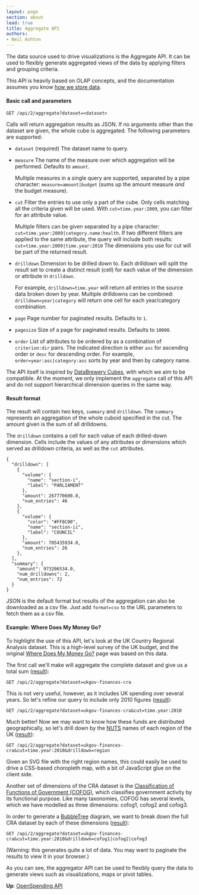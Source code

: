 ```yaml
---
layout: page
section: about
lead: true
title: Aggregate API
authors:
- Neil Ashton
---
```

The data source used to drive visualizations is the Aggregate API. It
can be used to flexibly generate aggregated views of the data by
applying filters and grouping criteria.

This API is heavily based on OLAP concepts, and the documentation assumes
you know [how we store data](../../guide/data-model/).

#### Basic call and parameters

    GET /api/2/aggregate?dataset=<dataset>

Calls will return aggregation results as JSON. If no arguments other than the
dataset are given, the whole cube is aggregated. The following parameters are supported:

* ``dataset`` (required)
  The dataset name to query.

* ``measure``
  The name of the measure over which aggregation will be performed. Defaults to
  ``amount``.

  Multiple measures in a single query are supported, separated by a pipe character:
  ``measure=amount|budget`` (sums up the amount measure *and* the budget measure).

* ``cut``
  Filter the entries to use only a part of the cube. Only cells matching all the
  criteria given will be used. With ``cut=time.year:2009``, you can filter for an
  attribute value.

  Multiple filters can be given separated by a pipe character:
  ``cut=time.year:2009|category.name:health``. If two different filters are applied
  to the same attribute, the query will include both results:
  ``cut=time.year:2009|time.year:2010`` The dimensions you use for cut will be part
  of the returned result.

* ``drilldown``
  Dimension to be drilled down to. Each drilldown will split the result set to create
  a distinct result (cell) for each value of the dimension or attribute in
  ``drilldown``.

  For example, ``drilldown=time.year`` will return all entries in the source data
  broken down by year. Multiple drilldowns can be combined: ``drilldown=year|category``
  will return one cell for each year/category combination.

* ``page``
  Page number for paginated results. Defaults to ``1``.

* ``pagesize``
  Size of a page for paginated results. Defaults to ``10000``.

* ``order``
  List of attributes to be ordered by as a combination of ``criterion:dir``
  pairs. The indicated direction is either ``asc`` for ascending order
  or ``desc`` for descending order. For example, ``order=year:asc|category:asc``
  sorts by year and then by category name.

The API itself is inspired by [DataBrewery Cubes](http://packages.python.org/cubes/server.html#api),
with which we aim to be compatible. At the moment, we only implement the ``aggregate`` call of
this API and do not support hierarchical dimension queries in the same way.

#### Result format

The result will contain two keys, ``summary`` and ``drilldown``. The ``summary``
represents an aggregation of the whole cuboid specified in the cut. The
amount given is the sum of all drilldowns.

The ``drilldown`` contains a cell for each value of each drilled-down
dimension. Cells include the values of any attributes or dimensions
which served as drilldown criteria, as well as the ``cut`` attributes.

    {
      "drilldown": [
        {
          "volume": {
            "name": "section-i",
            "label": "PARLIAMENT"
          },
          "amount": 267770600.0,
          "num_entries": 46
        },
        {
          "volume": {
            "color": "#FF8C00",
            "name": "section-ii",
            "label": "COUNCIL"
          },
          "amount": 705435934.0,
          "num_entries": 26
        },
      ],
      "summary": {
        "amount": 973206534.0,
        "num_drilldowns": 2,
        "num_entries": 72
      }
    }

JSON is the default format but results of the aggregation can also be downloaded as a csv file. Just add ``format=csv`` to the URL parameters to fetch them as a csv file.

#### Example: Where Does My Money Go?

To highlight the use of this API, let's look at the UK Country
Regional Analysis dataset. This is a high-level survey of the
UK budget, and the original [Where Does My Money Go?](http://wheredoesmymoneygo.org)
page was based on this data.

The first call we'll make will aggregate the complete dataset
and give us a total sum ([result](http://openspending.org/api/2/aggregate?dataset=ukgov-finances-cra)):

    GET /api/2/aggregate?dataset=ukgov-finances-cra

This is not very useful, however, as it includes UK spending
over several years. So let's refine our query to include only
2010 figures ([result](http://openspending.org/api/2/aggregate?dataset=ukgov-finances-cra&cut=time.year:2010)):

    GET /api/2/aggregate?dataset=ukgov-finances-cra&cut=time.year:2010

Much better! Now we may want to know how these funds are distributed
geographically, so let's drill down by the [NUTS](http://epp.eurostat.ec.europa.eu/portal/page/portal/nuts_nomenclature/introduction)
names of each region of the UK ([result](http://openspending.org/api/2/aggregate?dataset=ukgov-finances-cra&cut=time.year:2010&drilldown=region)):

    GET /api/2/aggregate?dataset=ukgov-finances-cra&cut=time.year:2010&drilldown=region

Given an SVG file with the right region names, this could easily be
used to drive a CSS-based choropleth map, with a bit of JavaScript
glue on the client side.

Another set of dimensions of the CRA dataset is the [Classification of
Functions of Government (COFOG)](http://unstats.un.org/unsd/cr/registry/regcst.asp?Cl=4),
which classifies government activity by its functional purpose. Like
many taxonomies, COFOG has several levels, which we have modelled as
three dimensions: cofog1, cofog2 and cofog3.

In order to generate a [BubbleTree](http://vis4.net/blog/posts/tutorial-bubble-tree/)
diagram, we want to break down the full CRA dataset by each of these
dimensions ([result](http://openspending.org/api/2/aggregate?dataset=ukgov-finances-cra&cut=time.year:2010&drilldown=cofog1|cofog2|cofog3)):

    GET /api/2/aggregate?dataset=ukgov-finances-cra&cut=time.year:2010&drilldown=cofog1|cofog2|cofog3

(Warning: this generates quite a lot of data. You may want to paginate
the results to view it in your browser.)

As you can see, the aggregator API can be used to flexibly query the
data to generate views such as visualizations, maps or pivot tables.

**Up**: [OpenSpending API](../)
